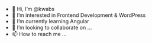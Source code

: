- 👋 Hi, I’m @kwabs
- 👀 I’m interested in Frontend Development & WordPress
- 🌱 I’m currently learning Angular
- 💞️ I’m looking to collaborate on ...
- 📫 How to reach me ...

<!---
kwabs/kwabs is a ✨ special ✨ repository because its `README.md` (this file) appears on your GitHub profile.
You can click the Preview link to take a look at your changes.
--->
